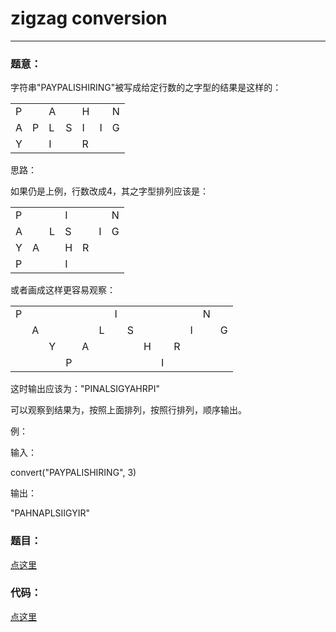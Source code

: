 #	zigzag conversion
---

### 题意：
字符串"PAYPALISHIRING"被写成给定行数的之字型的结果是这样的：
<table>
<tr>
<td>P</td>
<td>&nbsp;</td>
<td>A</td>
<td>&nbsp;</td>
<td>H</td>
<td>&nbsp;</td>
<td>N</td>
</tr>
<tr>
<td>A</td>
<td>P</td>
<td>L</td>
<td>S</td>
<td>I</td>
<td>I</td>
<td>G</td>
</tr>
<tr>
<td>Y</td>
<td></td>
<td>I</td>
<td></td>
<td>R</td>
</tr>
</table>
思路：

如果仍是上例，行数改成4，其之字型排列应该是：
<table>
<tr>
<td>P</td>
<td>&nbsp;</td>
<td>&nbsp;</td>
<td>I</td>
<td>&nbsp;</td>
<td>&nbsp;</td>
<td>N</td>
</tr>
<tr>
<td>A</td>
<td>&nbsp;</td>
<td>L</td>
<td>S</td>
<td>&nbsp;</td>
<td>I</td>
<td>G</td>
</tr>
<tr>
<td>Y</td>
<td>A</td>
<td>&nbsp;</td>
<td>H</td>
<td>R</td>
</tr>
<tr>
<td>P</td>
<td>&nbsp;</td>
<td>&nbsp;</td>
<td>I</td>
</tr>
</table>
或者画成这样更容易观察：
<table>
<tr>
<td>P</td>
<td>&nbsp;</td>
<td>&nbsp;</td>
<td>&nbsp;</td>
<td>&nbsp;</td>
<td>&nbsp;</td>
<td>I</td>
<td>&nbsp;</td>
<td>&nbsp;</td>
<td>&nbsp;</td>
<td>&nbsp;</td>
<td>&nbsp;</td>
<td>N</td>
</tr>
<tr>
<td>&nbsp;</td>
<td>A</td>
<td>&nbsp;</td>
<td>&nbsp;</td>
<td>&nbsp;</td>
<td>L</td>
<td>&nbsp;</td>
<td>S</td>
<td>&nbsp;</td>
<td>&nbsp;</td>
<td>&nbsp;</td>
<td>I</td>
<td>&nbsp;</td>
<td>G</td>
</tr>
<tr>
<td>&nbsp;</td>
<td>&nbsp;</td>
<td>Y</td>
<td>&nbsp;</td>
<td>A</td>
<td>&nbsp;</td>
<td>&nbsp;</td>
<td>&nbsp;</td>
<td>H</td>
<td>&nbsp;</td>
<td>R</td>
</tr>
<tr>
<td>&nbsp;</td>
<td>&nbsp;</td>
<td>&nbsp;</td>
<td>P</td>
<td>&nbsp;</td>
<td>&nbsp;</td>
<td>&nbsp;</td>
<td>&nbsp;</td>
<td>&nbsp;</td>
<td>I</td>
</tr>
</table>
这时输出应该为："PINALSIGYAHRPI"

可以观察到结果为，按照上面排列，按照行排列，顺序输出。

例：

输入：

convert("PAYPALISHIRING", 3) 

输出：

"PAHNAPLSIIGYIR"

### 题目：
<a href="https://oj.leetcode.com/problems/zigzag-conversion/" target="_blank">点这里</a>

### 代码：
<a href="./zigzag_conversion.cpp">点这里</a>

